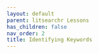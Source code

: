 ```yaml
---
layout: default
parent: litsearchr Lessons
has_children: false
nav_order: 2
title: Identifying Keywords
---
```



